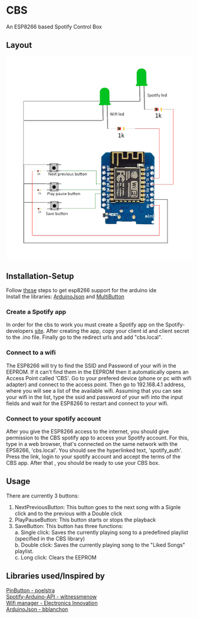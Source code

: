 # CBS
An ESP8266 based Spotify Control Box

## Layout
![Alt text](./CBS_layout.jpg?raw=true "CBS Layout")

## Installation-Setup
Follow [thεse](https://randomnerdtutorials.com/how-to-install-esp8266-board-arduino-ide/) steps to get esp8266 support for the arduino ide \
Install the libraries: [ArduinoJson](https://github.com/bblanchon/ArduinoJson) and [MultiButton](https://github.com/poelstra/arduino-multi-button)

### Create a Spotify app
In order for the cbs to work you must create a Spotify app on the Spotify-developers [site](https://developer.spotify.com). After creating the app, copy your client id and client secret to the .ino file. Finally go to the redirect urls and add "cbs.local". 

### Connect to a wifi 
The ESP8266 will try to find the SSID and Password of your wifi in the EEPROM. If it can't find them in the EEPROM then it automatically opens an Access Point called 'CBS'. Go to your prefered device (phone or pc with wifi adapter) and connect to the access point. Then go to 192.168.4.1 address, where you will see a list of the available wifi. Assuming that you can see your wifi in the list, type the ssid and password of your wifi into the input fields and wait for the ESP8266 to restart and connect to your wifi. 

### Connect to your spotify account
After you give the ESP8266 access to the internet, you should give permission to the CBS spotify app to access your Spotify account. For this, type in a web browser, that's connected on the same network with the EPS8266, 'cbs.local'. You should see the hyperlinked text, 'spotify_auth'. Press the link, login to your spotify account and accept the terms of the CBS app. After that , you should be ready to use your CBS box.

## Usage
There are currently 3 buttons:
1. NextPreviousButton: This button goes to the next song with a Signle click and to the previous with a Double click
2. PlayPauseButton: This button starts or stops the playback
3. SaveButton: This button has three functions: \
    a. Single click: Saves the currently playing song to a predefined playlist (specified in the CBS library) \
    b. Double click: Saves the currently playing song to the "Liked Songs" playlist. \
    c. Long click: Clears the EEPROM

## Libraries used/Inspired by
[PinButton - poelstra](https://github.com/poelstra/arduino-multi-button) \
[Spotify-Arduino-API - witnessmenow](https://github.com/witnessmenow/spotify-api-arduino) \
[Wifi manager - Electronics Innovation](https://electronicsinnovation.com/change-esp8266-wifi-credentials-without-uploading-code-from-arduino-ide/) \
[ArduinoJson - bblanchon](https://github.com/bblanchon/ArduinoJson)
